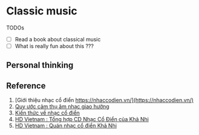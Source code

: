 # Classic music

TODOs

- [ ] Read a book about classical music
- [ ] What is really fun about this ???

## Personal thinking

## Reference

1. [Giới thiệu nhạc cổ điển https://nhaccodien.vn/](https://nhaccodien.vn/)
2. [Quy ước cảm thụ âm nhạc giao hưởng](https://backstage.vn/quy-uoc-khi-nghe-nhac-giao-huong/)
3. [Kiến thức về nhạc cổ điển](https://xamvn.us/threads/kien-thuc-ve-nhac-co-dien.166774/)
4. [HD Vietnam : Tổng hợp CD Nhạc Cổ Điển của Khả Nhi](http://www.hdvietnam.com/threads/tong-hop-cd-nhac-co-dien-cua-kha-nhi.168073/#post-1644326)
5. [HD Vietnam : Quán nhạc cổ điển Khả Nhi](http://www.hdvietnam.com/threads/quan-nhac-co-dien-kha-nhi.220348/)